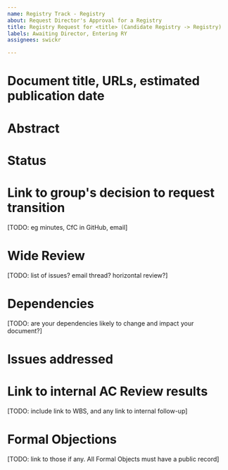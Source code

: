 ```yaml
---
name: Registry Track - Registry
about: Request Director's Approval for a Registry
title: Registry Request for <title> (Candidate Registry -> Registry)
labels: Awaiting Director, Entering RY
assignees: swickr

---
```


# Document title, URLs, estimated publication date

# Abstract

# Status

# Link to group's decision to request transition
[TODO: eg minutes, CfC in GitHub, email]

# Wide Review
[TODO: list of issues? email thread? horizontal review?]

# Dependencies
[TODO: are your dependencies likely to change and impact your document?]

# Issues addressed

# Link to internal AC Review results
[TODO: include link to WBS, and any link to internal follow-up]

# Formal Objections
[TODO: link to those if any. All Formal Objects must have a public record]

